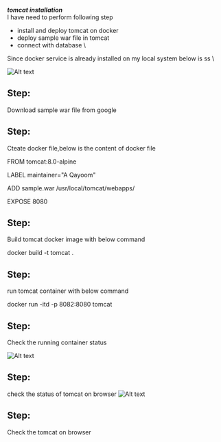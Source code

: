 ***tomcat installation*** \
I have need to perform following step
- install and deploy tomcat on docker
- deploy sample war file in tomcat
- connect with database \

Since docker service is already installed on my local system below is ss \

![Alt text](https://github.com/qayoom321/tomcat.md/blob/main/Screenshot%20from%202022-11-21%2016-07-56.png "docker status")

## Step:
Download sample war file from google 
## Step:
Cteate docker file,below is the content of docker file
<p>FROM tomcat:8.0-alpine</p>
<p>LABEL maintainer="A Qayoom"</p>
<p>ADD sample.war /usr/local/tomcat/webapps/</p>
<p>EXPOSE 8080</p>
  
## Step:
Build tomcat docker image with below command

<p>docker build -t tomcat . </p>

## Step:
run tomcat container with below command

<p> docker run -itd -p 8082:8080 tomcat </p>

## Step:

Check the running container status

![Alt text](https://github.com/qayoom321/tomcat.md/blob/main/Screenshot%20from%202022-11-21%2016-33-30.png "container status")

## Step:
check the status of tomcat on browser
![Alt text](https://github.com/qayoom321/tomcat.md/blob/main/tomcat-status.png "tomcat status")


## Step:
Check the tomcat on browser
